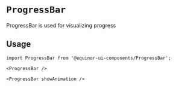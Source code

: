 # `ProgressBar`

ProgressBar is used for visualizing progress

## Usage

```
import ProgressBar from '@equinor-ui-components/ProgressBar';

<ProgressBar />

<ProgressBar showAnimation />
```

